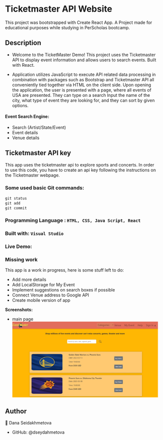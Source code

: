 # Ticketmaster API Website

This project was bootstrapped with Create React App.
A Project made for educational purposes while studying in PerScholas bootcamp.

## Description

* Welcome to the TicketMaster Demo! This project uses the Ticketmaster API to display event information and allows users to search events. Built with React.

* Application utilizes JavaScript to execute API related data processing in combination with packages such as Bootstrap and Ticketmaster API all conveniently tied together via HTML on the client side. Upon opening the application, the user is presented with a page, where all events of USA are presented. They can type on a search Input the name of the city, what type of event they are looking for, and they can sort by given options.

 #### Event Search Engine:
- Search (Artist/State/Event)
- Event details
- Venue details


## Ticketmaster API key
This app uses the ticketmaster api to explore sports and concerts. In order to use this code, you have to create an api key following the instructions on the Ticketmaster webpage.

### Some used basic Git commands:
```
git status
git add
git commit
```
### Programming Language : `HTML, CSS, Java Script, React`
### Built with: `Visual Studio`
### Live Demo: 


### Missing work
This app is a work in progress, here is some stuff left to do:
- Add more details
- Add LocalStorage for My Event
- Implement suggestions on search boxes if possible
- Connect Venue address to Google API
- Create mobile version of app

**Screenshots:**
* main page
![main page](https://github.com/dseydahmetova/TicketMasterApp/blob/main/src/components/readme.JPG?raw=true)

## Author
👤 Dana Seidakhmetova

* GitHub: @dseydahmetova